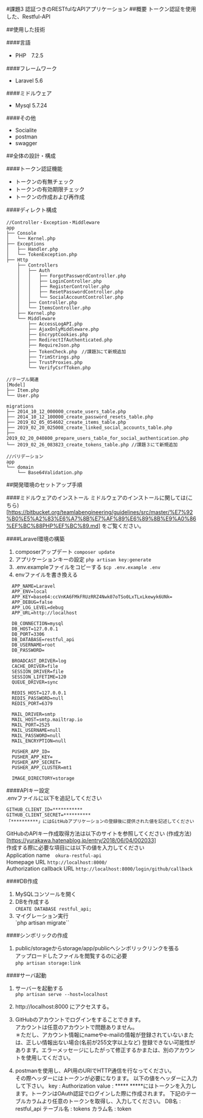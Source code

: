 #課題3 認証つきのRESTfulなAPIアプリケーション
##概要
トークン認証を使用した、Restful-API

##使用した技術

####言語
- PHP　7.2.5

####フレームワーク
- Laravel 5.6

####ミドルウェア
- Mysql 5.7.24

####その他
- Socialite
- postman
- swagger

##全体の設計・構成

####トークン認証機能
- トークンの有無チェック
- トークンの有効期限チェック
- トークンの作成および再作成

####ディレクト構成
```
//Controller・Exception・Middleware
app
├── Console
│   └── Kernel.php
├── Exceptions
│   ├── Handler.php
│   └── TokenException.php
├── Http
    ├── Controllers
    │   ├── Auth
    │   │   ├── ForgotPasswordController.php
    │   │   ├── LoginController.php
    │   │   ├── RegisterController.php
    │   │   ├── ResetPasswordController.php
    │   │   └── SocialAccountController.php
    │   ├── Controller.php
    │   └── ItemsController.php
    ├── Kernel.php
    └── Middleware
        ├── AccessLogAPI.php
        ├── AjaxOnlyMiddleware.php
        ├── EncryptCookies.php
        ├── RedirectIfAuthenticated.php
        ├── RequireJson.php
        ├── TokenCheck.php　//課題3にて新規追加
        ├── TrimStrings.php
        ├── TrustProxies.php
        └── VerifyCsrfToken.php

//テーブル関連
[Model]
├── Item.php
└── User.php

migrations
├── 2014_10_12_000000_create_users_table.php
├── 2014_10_12_100000_create_password_resets_table.php
├── 2019_02_05_054602_create_items_table.php
├── 2019_02_20_025008_create_linked_social_accounts_table.php
├── 2019_02_20_040800_prepare_users_table_for_social_authentication.php
└── 2019_02_26_083823_create_tokens_table.php //課題３にて新規追加

//バリデーション    
app
└── domain
    └── Base64Validation.php
```


##開発環境のセットアップ手順

####ミドルウェアのインストール
ミドルウェアのインストールに関しては(こちら)[https://bitbucket.org/teamlabengineering/guidelines/src/master/%E7%92%B0%E5%A2%83%E6%A7%8B%E7%AF%89%E6%89%8B%E9%A0%86%EF%BC%88PHP%EF%BC%89.md]
をご覧ください。

####Laravel環境の構築
1. composerアップデート `composer update`
2. アプリケーションキーの設定 `php artisan key:generate`
3. .env.exampleファイルをコピーする
    `$cp .env.example .env`
4. envファイルを書き換える  
 ```  
   APP_NAME=Laravel
   APP_ENV=local
   APP_KEY=base64:ccVnKA6FMkFRUzRRZ4Nwk07oTSo0LxTLxLkewyk6UNk=
   APP_DEBUG=false
   APP_LOG_LEVEL=debug
   APP_URL=http://localhost
   
   DB_CONNECTION=mysql
   DB_HOST=127.0.0.1
   DB_PORT=3306
   DB_DATABASE=restful_api
   DB_USERNAME=root
   DB_PASSWORD=
   
   BROADCAST_DRIVER=log
   CACHE_DRIVER=file
   SESSION_DRIVER=file
   SESSION_LIFETIME=120
   QUEUE_DRIVER=sync
   
   REDIS_HOST=127.0.0.1
   REDIS_PASSWORD=null
   REDIS_PORT=6379
   
   MAIL_DRIVER=smtp
   MAIL_HOST=smtp.mailtrap.io
   MAIL_PORT=2525
   MAIL_USERNAME=null
   MAIL_PASSWORD=null
   MAIL_ENCRYPTION=null
   
   PUSHER_APP_ID=
   PUSHER_APP_KEY=
   PUSHER_APP_SECRET=
   PUSHER_APP_CLUSTER=mt1
   
   IMAGE_DIRECTORY=storage
```
####APIキー設定  
.envファイルに以下を追記してください
```
GITHUB_CLIENT_ID=***********
GITHUB_CLIENT_SECRET=**********
「**********」にはGitHubアプリケーションの登録後に提供された値を記述してください
```
GitHubのAPIキー作成取得方法は以下のサイトを参照してください
(作成方法)[https://yurakawa.hatenablog.jp/entry/2018/06/04/002033]  
作成する際に必要な項目には以下の値を入力してください  
Application name　`okura-restful-api`  
Homepage URL `http://localhost:8000/`  
Authorization callback URL `http://localhost:8000/login/github/callback`  

####DB作成
1. MySQLコンソールを開く
2. DBを作成する  
   `CREATE DATABASE restful_api;`
3. マイグレーション実行  
        `php artisan migrate``
        
####シンボリックの作成
 1. public/storageからstorage/app/publicへシンボリックリンクを張る  
    アップロードしたファイルを閲覧するのに必要  
     `php artisan storage:link`

####サーバ起動
1. サーバーを起動する  
   `php artisan serve --host=localhost`  
   
2. http://localhost:8000 にアクセスする。

3. GitHubのアカウントでログインをすることできます。  
アカウントは任意のアカウントで問題ありません。  
＊ただし、アカウント情報にnameやe-mailの情報が登録されていないまたは、正しい情報出ない場合(名前が255文字以上など)
登録できない可能性があります。エラーメッセージにしたがって修正するかまたは、別のアカウントを使用してください。

4. postmanを使用し、API用のURIでHTTP通信を行なってください。  
その際ヘッダーにはトークンが必要になります。
以下の値をヘッダーに入力して下さい。
key : Authorization
value : *****
*****にはトークンを入力します。トークンはOAuth認証でログインした際に作成されます。
下記のテーブルカラムより任意のトークンを取得し、入力してください。
DB名 : restful_api
テーブル名 : tokens
カラム名 : token
